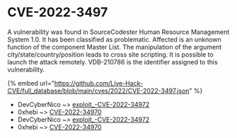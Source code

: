 # CVE-2022-3497

A vulnerability was found in SourceCodester Human Resource Management System 1.0. It has been classified as problematic. Affected is an unknown function of the component Master List. The manipulation of the argument city/state/country/position leads to cross site scripting. It is possible to launch the attack remotely. VDB-210786 is the identifier assigned to this vulnerability.

{% embed url="https://github.com/Live-Hack-CVE/full_database/blob/main/cves/2022/CVE-2022-3497.json" %}


* DevCyberNico ~> [exploit_-CVE-2022-34972](https://www.alice-snow.ru/2022/database/cve-2022-3497/exploit_-cve-2022-34972-devcybernico)
* 0xhebi ~> [CVE-2022-34970](https://www.alice-snow.ru/2022/database/cve-2022-3497/cve-2022-34970-0xhebi)
* DevCyberNico ~> [exploit_-CVE-2022-34972](https://www.alice-snow.ru/2022/database/cve-2022-3497/exploit_-cve-2022-34972-devcybernico)
* 0xhebi ~> [CVE-2022-34970](https://www.alice-snow.ru/2022/database/cve-2022-3497/cve-2022-34970-0xhebi)